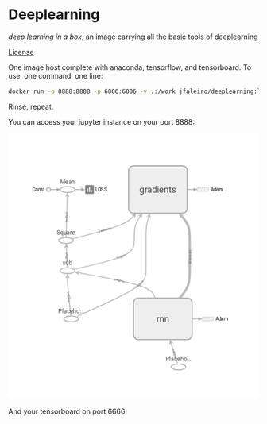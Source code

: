 Deeplearning
============

*deep learning in a box*, an image carrying all the basic tools  of deeplearning

[License](LICENSE)

One image host complete with anaconda, tensorflow, and tensorboard. To use, one command, one line:

```bash
docker run -p 8888:8888 -p 6006:6006 -v .:/work jfaleiro/deeplearning:latest
```

Rinse, repeat.

You can access your jupyter instance on your port 8888:

![jupyter](images/graph.png)

And your tensorboard on port 6666:

